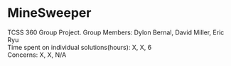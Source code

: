 # MineSweeper
TCSS 360 Group Project.
Group Members: Dylon Bernal, David Miller, Eric Ryu  
Time spent on individual solutions(hours): X, X, 6    
Concerns: X, X, N/A  